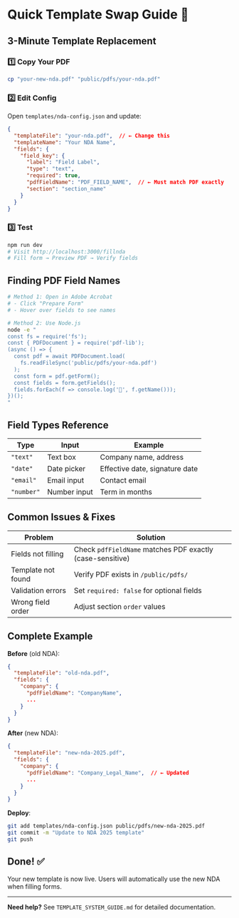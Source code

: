 # Quick Template Swap Guide 🚀

## 3-Minute Template Replacement

### 1️⃣ Copy Your PDF
```bash
cp "your-new-nda.pdf" "public/pdfs/your-nda.pdf"
```

### 2️⃣ Edit Config
Open `templates/nda-config.json` and update:

```json
{
  "templateFile": "your-nda.pdf",  // ← Change this
  "templateName": "Your NDA Name",
  "fields": {
    "field_key": {
      "label": "Field Label",
      "type": "text",
      "required": true,
      "pdfFieldName": "PDF_FIELD_NAME",  // ← Must match PDF exactly
      "section": "section_name"
    }
  }
}
```

### 3️⃣ Test
```bash
npm run dev
# Visit http://localhost:3000/fillnda
# Fill form → Preview PDF → Verify fields
```

## Finding PDF Field Names

```bash
# Method 1: Open in Adobe Acrobat
# - Click "Prepare Form"
# - Hover over fields to see names

# Method 2: Use Node.js
node -e "
const fs = require('fs');
const { PDFDocument } = require('pdf-lib');
(async () => {
  const pdf = await PDFDocument.load(
    fs.readFileSync('public/pdfs/your-nda.pdf')
  );
  const form = pdf.getForm();
  const fields = form.getFields();
  fields.forEach(f => console.log('📝', f.getName()));
})();
"
```

## Field Types Reference

| Type | Input | Example |
|------|-------|---------|
| `"text"` | Text box | Company name, address |
| `"date"` | Date picker | Effective date, signature date |
| `"email"` | Email input | Contact email |
| `"number"` | Number input | Term in months |

## Common Issues & Fixes

| Problem | Solution |
|---------|----------|
| Fields not filling | Check `pdfFieldName` matches PDF exactly (case-sensitive) |
| Template not found | Verify PDF exists in `/public/pdfs/` |
| Validation errors | Set `required: false` for optional fields |
| Wrong field order | Adjust section `order` values |

## Complete Example

**Before** (old NDA):
```json
{
  "templateFile": "old-nda.pdf",
  "fields": {
    "company": {
      "pdfFieldName": "CompanyName",
      ...
    }
  }
}
```

**After** (new NDA):
```json
{
  "templateFile": "new-nda-2025.pdf",
  "fields": {
    "company": {
      "pdfFieldName": "Company_Legal_Name",  // ← Updated
      ...
    }
  }
}
```

**Deploy**:
```bash
git add templates/nda-config.json public/pdfs/new-nda-2025.pdf
git commit -m "Update to NDA 2025 template"
git push
```

## Done! ✅

Your new template is now live. Users will automatically use the new NDA when filling forms.

---

**Need help?** See `TEMPLATE_SYSTEM_GUIDE.md` for detailed documentation.
